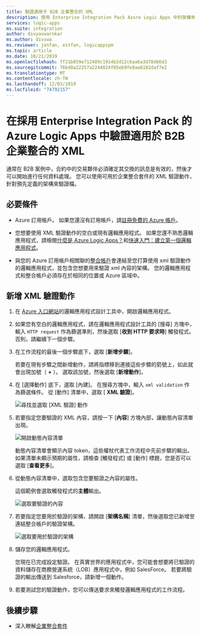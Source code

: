```yaml
---
title: 驗證適用于 B2B 企業整合的 XML
description: 使用 Enterprise Integration Pack Azure Logic Apps 中的架構來驗證 XML
services: logic-apps
ms.suite: integration
author: divyaswarnkar
ms.author: divswa
ms.reviewer: jonfan, estfan, logicappspm
ms.topic: article
ms.date: 10/21/2019
ms.openlocfilehash: ff21b059e712489c1914b2d12c6aa6a3d78d66d3
ms.sourcegitcommit: 76b48a22257a2244024f05eb9fe8aa6182daf7e2
ms.translationtype: MT
ms.contentlocale: zh-TW
ms.lasthandoff: 12/03/2019
ms.locfileid: "74792157"
---
```

# <a name="validate-xml-for-b2b-enterprise-integration-in-azure-logic-apps-with-enterprise-integration-pack"></a>在採用 Enterprise Integration Pack 的 Azure Logic Apps 中驗證適用於 B2B 企業整合的 XML

通常在 B2B 案例中，合約中的交易夥伴必須確定其交換的訊息是有效的，然後才可以開始進行任何資料處理。 您可以使用可用於企業整合套件的 XML 驗證動作，針對預先定義的架構來驗證檔。

## <a name="prerequisites"></a>必要條件

* Azure 訂用帳戶。 如果您還沒有訂用帳戶，請[註冊免費的 Azure 帳戶](https://azure.microsoft.com/free/)。

* 您想要使用 XML 驗證動作的空白或現有邏輯應用程式。 如果您還不熟悉邏輯應用程式，請檢閱[什麼是 Azure Logic Apps？](../logic-apps/logic-apps-overview.md)和[快速入門：建立第一個邏輯應用程式](../logic-apps/quickstart-create-first-logic-app-workflow.md)。

* 與您的 Azure 訂用帳戶相關聯的[整合帳戶](../logic-apps/logic-apps-enterprise-integration-create-integration-account.md)會連結至您打算使用 xml 驗證動作的邏輯應用程式，並包含您想要用來驗證 xml 內容的架構。 您的邏輯應用程式和整合帳戶必須存在於相同的位置或 Azure 區域中。

## <a name="add-xml-validation-action"></a>新增 XML 驗證動作

1. 在 [Azure 入口網站](https://portal.azure.com)的邏輯應用程式設計工具中，開啟邏輯應用程式。

1. 如果您有空白的邏輯應用程式，請在邏輯應用程式設計工具的 [搜尋] 方塊中，輸入 `HTTP request` 作為篩選準則，然後選取 [**收到 HTTP 要求時**] 觸發程式。 否則，請繼續下一個步驟。

1. 在工作流程的最後一個步驟底下，選取 [**新增步驟**]。

   若要在現有步驟之間新增動作，請將指標移到連接這些步驟的箭號上，如此就會出現加號（ **+** ）。 選取該加號，然後選取 [**新增動作**]。

1. 在 [選擇動作] 底下，選取 [內建]。 在搜尋方塊中，輸入 `xml validation` 作為篩選條件。 從 [動作] 清單中，選取 [ **XML 驗證**]。

   ![尋找並選取 [XML 驗證] 動作](./media/logic-apps-enterprise-integration-xml-validation/select-xml-validation-action.png)

1. 若要指定您要驗證的 XML 內容，請按一下 [**內容**] 方塊內部，讓動態內容清單出現。

   ![開啟動態內容清單](./media/logic-apps-enterprise-integration-xml-validation/open-dynamic-content-list.png)

   動態內容清單會顯示內容 token，這些權杖代表工作流程中先前步驟的輸出。 如果清單未顯示預期的屬性，請檢查 [觸發程式] 或 [動作] 標題，您是否可以選取 [**查看更多**]。

1. 從動態內容清單中，選取包含您要驗證之內容的屬性。

   這個範例會選取觸發程式的**主體**輸出。

   ![選取要驗證的內容](./media/logic-apps-enterprise-integration-xml-validation/select-content-to-validate.png)

1. 若要指定您要用於驗證的架構，請開啟 [**架構名稱**] 清單，然後選取您已新增至連結整合帳戶的驗證架構。

   ![選取要用於驗證的架構](./media/logic-apps-enterprise-integration-xml-validation/select-validation-schema.png)

1. 儲存您的邏輯應用程式。

   您現在已完成設定驗證。 在真實世界的應用程式中，您可能會想要將已驗證的資料儲存在商務營運系統（LOB）應用程式中，例如 SalesForce。 若要將驗證的輸出傳送到 Salesforce，請新增一個動作。

1. 若要測試您的驗證動作，您可以傳送要求來觸發邏輯應用程式的工作流程。

## <a name="next-steps"></a>後續步驟

* 深入瞭解[企業整合套件](../logic-apps/logic-apps-enterprise-integration-overview.md)